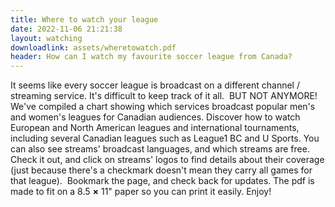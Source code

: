 ```yaml
---
title: Where to watch your league
date: 2022-11-06 21:21:38
layout: watching
downloadlink: assets/wheretowatch.pdf
header: How can I watch my favourite soccer league from Canada?
---
```


It seems like every soccer league is broadcast on a different channel / streaming service. It's difficult to keep track of it all.
​
BUT NOT ANYMORE!
​
We've compiled a chart showing which services broadcast popular men's and women's leagues for Canadian audiences. Discover how to watch European and North American leagues and international tournaments, including several Canadian leagues such as League1 BC and U Sports. You can also see streams' broadcast languages, and which streams are free. Check it out, and click on streams' logos to find details about their coverage (just because there's a checkmark doesn't mean they carry all games for that league).
​
Bookmark the page, and check back for updates. The pdf is made to fit on a 8.5 **×** 11" paper so you can print it easily. Enjoy!

